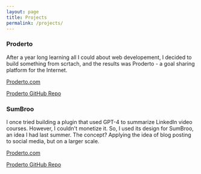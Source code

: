 ```yaml
---
layout: page
title: Projects
permalink: /projects/
---
```


### Proderto
After a year long learning all I could about web developement, I decided to build something from scrtach, and the results was Proderto - a goal sharing platform for the Internet. 

[Proderto.com](https://proderto.com/)

[Proderto GitHub Repo](https://github.com/ZakariaBennane99/Proderto) 

### SumBroo
I once tried building a plugin that used GPT-4 to summarize LinkedIn video courses. However, I couldn't monetize it. So, I used its design for SumBroo, an idea I had last summer. The concept? Applying the idea of blog posting to social media, but on a larger scale. 

[Proderto.com](https://sumbroo.com/)

[Proderto GitHub Repo](https://github.com/ZakariaBennane99/SumBroo) 
